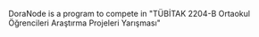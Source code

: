 DoraNode is a program to compete in "TÜBİTAK 2204-B Ortaokul Öğrencileri Araştırma Projeleri Yarışması"
